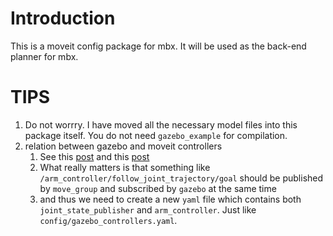 # Introduction
This is a moveit config package for mbx. It will be used as the back-end planner for mbx.

# TIPS
1. Do not worrry. I have moved all the necessary model files into this package itself. You do not need `gazebo_example` for compilation.
2. relation between gazebo and moveit controllers
   1. See this [post](http://docs.ros.org/melodic/api/moveit_tutorials/html/doc/controller_configuration/controller_configuration_tutorial.html) and this [post](https://answers.ros.org/question/312534/confused-about-loading-ros_control-and-moveit-controllers/)
   2. What really matters is that something like `/arm_controller/follow_joint_trajectory/goal` should be published by `move_group` and subscribed by `gazebo` at the same time
   3. and thus we need to create a new `yaml` file which contains both `joint_state_publisher` and `arm_controller`. Just like `config/gazebo_controllers.yaml`.